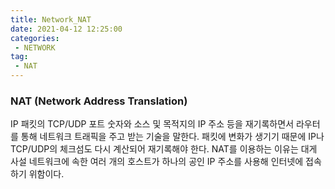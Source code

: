 ```yaml
---
title: Network_NAT
date: 2021-04-12 12:25:00
categories:
 - NETWORK
tag:
 - NAT
---
```


### NAT (Network Address Translation)

IP 패킷의 TCP/UDP 포트 숫자와 소스 및 목적지의 IP 주소 등을 재기록하면서 라우터를 통해 네트워크 트래픽을 주고 받는 기술을 말한다. 패킷에 변화가 생기기 때문에 IP나 TCP/UDP의 체크섬도 다시 계산되어 재기록해야 한다. NAT를 이용하는 이유는 대게 사설 네트워크에 속한 여러 개의 호스트가 하나의 공인 IP 주소를 사용해 인터넷에 접속하기 위함이다.

<!-- more -->